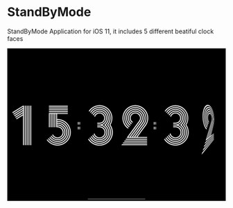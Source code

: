 # StandByMode
 StandByMode Application for iOS 11, it includes 5 different beatiful clock faces 

![Clockface Screenshot](https://github.com/Coder-ACJHP/StandByMode/blob/main/StandByMode/Resources/Screenshot.png)
